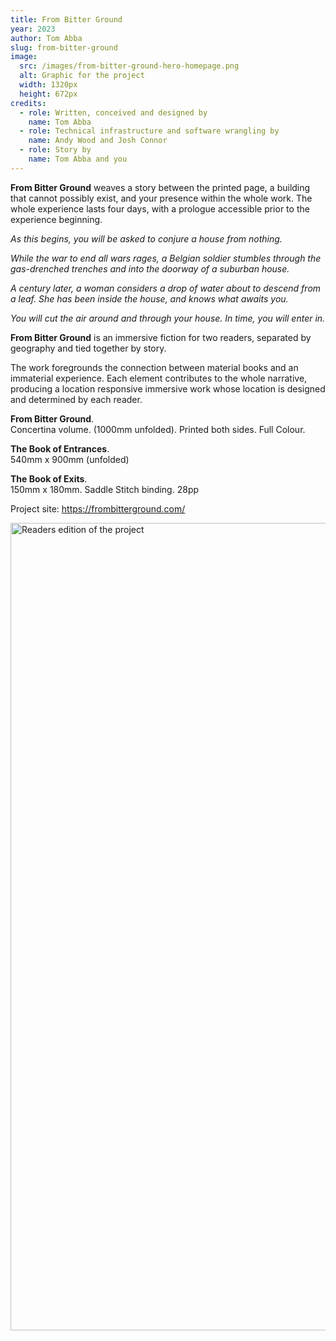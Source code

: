 ```yaml
---
title: From Bitter Ground
year: 2023
author: Tom Abba
slug: from-bitter-ground
image:
  src: /images/from-bitter-ground-hero-homepage.png
  alt: Graphic for the project
  width: 1320px
  height: 672px
credits:
  - role: Written, conceived and designed by
    name: Tom Abba
  - role: Technical infrastructure and software wrangling by
    name: Andy Wood and Josh Connor
  - role: Story by
    name: Tom Abba and you
---
```


**From Bitter Ground** weaves a story between the printed page, a building that cannot possibly exist, and your presence within the whole work. The whole experience lasts four days, with a prologue accessible prior to the experience beginning.

_As this begins, you will be asked to conjure a house from nothing._

_While the war to end all wars rages, a Belgian soldier stumbles through the gas-drenched trenches and into the doorway of a suburban house._

_A century later, a woman considers a drop of water about to descend from a leaf. She has been inside the house, and knows what awaits you._

_You will cut the air around and through your house. In time, you will enter in._

**From Bitter Ground** is an immersive fiction for two readers, separated by geography and tied together by story.

The work foregrounds the connection between material books and an immaterial experience. Each element contributes to the whole narrative, producing a location responsive immersive work whose location is designed and determined by each reader.

**From Bitter Ground**.  
Concertina volume. (1000mm unfolded). Printed both sides. Full Colour.

**The Book of Entrances**.  
540mm x 900mm (unfolded)

**The Book of Exits**.  
150mm x 180mm. Saddle Stitch binding. 28pp

Project site: <https://frombitterground.com/>

<img class="w-full object-cover object-center" alt="Readers edition of the project" src="/images/from-bitter-ground-readers-edition.png" width="1522px" height="1292px">
